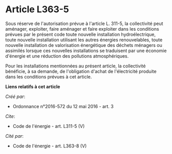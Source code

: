 # Article L363-5

Sous réserve de l'autorisation prévue à l'article L. 311-5, la collectivité peut aménager, exploiter, faire aménager et faire
exploiter dans les conditions prévues par le présent code toute nouvelle installation hydroélectrique, toute nouvelle
installation utilisant les autres énergies renouvelables, toute nouvelle installation de valorisation énergétique des déchets
ménagers ou assimilés lorsque ces nouvelles installations se traduisent par une économie d'énergie et une réduction des
pollutions atmosphériques. 

Pour les installations mentionnées au présent article, la collectivité bénéficie, à sa demande, de l'obligation d'achat de
l'électricité produite dans les conditions prévues à cet article.

**Liens relatifs à cet article**

_Créé par_:

  - Ordonnance n°2016-572 du 12 mai 2016 - art. 3

_Cite_:

  - Code de l'énergie - art. L311-5 (V)

_Cité par_:

  - Code de l'énergie - art. L363-8 (V)
